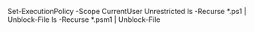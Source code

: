  Set-ExecutionPolicy -Scope CurrentUser Unrestricted     ls -Recurse *.ps1 | Unblock-File      ls -Recurse *.psm1 | Unblock-File 
